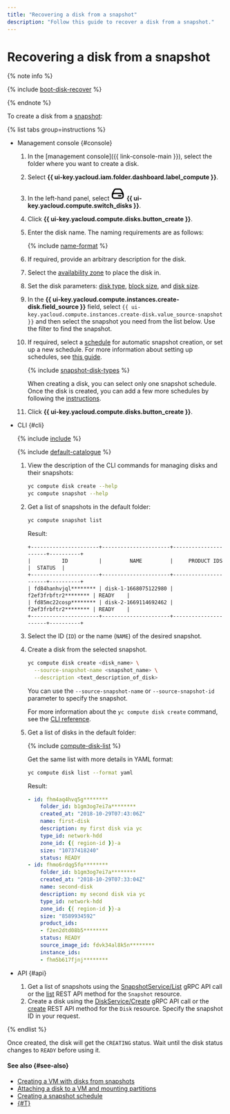```yaml
---
title: "Recovering a disk from a snapshot"
description: "Follow this guide to recover a disk from a snapshot."
---
```


# Recovering a disk from a snapshot

{% note info %}

{% include [boot-disk-recover](../../../_includes/compute/boot-disk-recover.md) %}

{% endnote %}

To create a disk from a [snapshot](../../concepts/snapshot.md):

{% list tabs group=instructions %}

- Management console {#console}

   1. In the [management console]({{ link-console-main }}), select the folder where you want to create a disk.
   1. Select **{{ ui-key.yacloud.iam.folder.dashboard.label_compute }}**.
   1. In the left-hand panel, select ![image](../../../_assets/console-icons/hard-drive.svg) **{{ ui-key.yacloud.compute.switch_disks }}**.
   1. Click **{{ ui-key.yacloud.compute.disks.button_create }}**.
   1. Enter the disk name. The naming requirements are as follows:

      {% include [name-format](../../../_includes/name-format.md) %}

   1. If required, provide an arbitrary description for the disk.
   1. Select the [availability zone](../../../overview/concepts/geo-scope.md) to place the disk in.
   1. Set the disk parameters: [disk type](../../concepts/disk.md#disks_types), [block size](../../concepts/disk.md#maximum-disk-size), and [disk size](../../concepts/disk.md#maximum-disk-size).
   1. In the **{{ ui-key.yacloud.compute.instances.create-disk.field_source }}** field, select `{{ ui-key.yacloud.compute.instances.create-disk.value_source-snapshot }}` and then select the snapshot you need from the list below. Use the filter to find the snapshot.
   1. If required, select a [schedule](../../concepts/snapshot-schedule.md) for automatic snapshot creation, or set up a new schedule. For more information about setting up schedules, see [this guide](../snapshot-control/create-schedule.md).

      {% include [snapshot-disk-types](../../../_includes/compute/snapshot-disk-types.md) %}

      When creating a disk, you can select only one snapshot schedule. Once the disk is created, you can add a few more schedules by following the [instructions](../disk-control/configure-schedule.md#add-schedule).

   1. Click **{{ ui-key.yacloud.compute.disks.button_create }}**.

- CLI {#cli}

   {% include [include](../../../_includes/cli-install.md) %}

   {% include [default-catalogue](../../../_includes/default-catalogue.md) %}

   1. View the description of the CLI commands for managing disks and their snapshots:

      ```bash
      yc compute disk create --help
      yc compute snapshot --help
      ```

   1. Get a list of snapshots in the default folder:

      ```bash
      yc compute snapshot list
      ```
      Result:
      ```text
      +----------------------+----------------------+----------------------+----------+
      |          ID          |         NAME         |     PRODUCT IDS      |  STATUS  |
      +----------------------+----------------------+----------------------+----------+
      | fd84hanhvjql******** | disk-1-1668075122980 | f2ef3frbftr2******** | READY    |
      | fd85mc22cosp******** | disk-2-1669114692462 | f2ef3frbftr2******** | READY    |
      +----------------------+----------------------+----------------------+----------+
      ```

   1. Select the ID (`ID`) or the name (`NAME`) of the desired snapshot.

   1. Create a disk from the selected snapshot.

      ```bash
      yc compute disk create <disk_name> \
        --source-snapshot-name <snapshot_name> \
        --description <text_description_of_disk>
      ```
      You can use the `--source-snapshot-name` or `--source-snapshot-id` parameter to specify the snapshot.

      For more information about the `yc compute disk create` command, see the [CLI reference](../../../cli/cli-ref/managed-services/compute/disk/create.md).

   1. Get a list of disks in the default folder:

      {% include [compute-disk-list](../../../_includes/compute/disk-list.md) %}

      Get the same list with more details in YAML format:

      ```bash
      yc compute disk list --format yaml
      ```

      Result:
      ```yaml
      - id: fhm4aq4hvq5g********
          folder_id: b1gm3og7ei7a********
          created_at: "2018-10-29T07:43:06Z"
          name: first-disk
          description: my first disk via yc
          type_id: network-hdd
          zone_id: {{ region-id }}-a
          size: "10737418240"
          status: READY
      - id: fhmo6rdqg5fo********
          folder_id: b1gm3og7ei7a********
          created_at: "2018-10-29T07:33:04Z"
          name: second-disk
          description: my second disk via yc
          type_id: network-hdd
          zone_id: {{ region-id }}-a
          size: "8589934592"
          product_ids:
          - f2en2dtd08b5********
          status: READY
          source_image_id: fdvk34al8k5n********
          instance_ids:
          - fhm5b617fjnj********
      ```

- API {#api}

   1. Get a list of snapshots using the [SnapshotService/List](../../api-ref/grpc/snapshot_service.md#List) gRPC API call or the [list](../../api-ref/Snapshot/list.md) REST API method for the `Snapshot` resource.
   1. Create a disk using the [DiskService/Create](../../api-ref/grpc/disk_service.md#Create) gRPC API call or the [create](../../api-ref/Disk/create.md) REST API method for the `Disk` resource. Specify the snapshot ID in your request.

{% endlist %}

Once created, the disk will get the `CREATING` status. Wait until the disk status changes to `READY` before using it.


#### See also {#see-also}

* [Creating a VM with disks from snapshots](../vm-create/create-from-snapshots.md)
* [Attaching a disk to a VM and mounting partitions](../vm-control/vm-attach-disk.md)
* [Creating a snapshot schedule](../snapshot-control/create-schedule.md)
* [{#T}](../../../backup/concepts/index.md)
